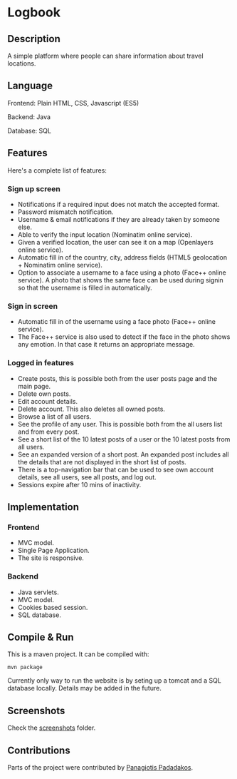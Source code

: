 # Logbook

## Description

A simple platform where people can share information about travel locations.

## Language

Frontend: Plain HTML, CSS, Javascript (ES5)

Backend: Java

Database: SQL

## Features

Here's a complete list of features:

### Sign up screen

* Notifications if a required input does not match the accepted format.
* Password mismatch notification.
* Username & email notifications if they are already taken by someone else.
* Able to verify the input location (Nominatim online service).
* Given a verified location, the user can see it on a map (Openlayers online service).
* Automatic fill in of the country, city, address fields (HTML5 geolocation + Nominatim online service).
* Option to associate a username to a face using a photo (Face++ online service). A photo that shows the same face can be used during signin so that the username is filled in automatically.

### Sign in screen

* Automatic fill in of the username using a face photo (Face++ online service).
* The Face++ service is also used to detect if the face in the photo shows any emotion. In that case it returns an appropriate message.

### Logged in features

* Create posts, this is possible both from the user posts page and the main page.
* Delete own posts.
* Edit account details.
* Delete account. This also deletes all owned posts.
* Browse a list of all users.
* See the profile of any user. This is possible both from the all users list and from every post.
* See a short list of the 10 latest posts of a user or the 10 latest posts from all users.
* See an expanded version of a short post. An expanded post includes all the details that are not displayed in the short list of posts.
* There is a top-navigation bar that can be used to see own account details, see all users, see all posts, and log out.
* Sessions expire after 10 mins of inactivity.

## Implementation

### Frontend

* MVC model.
* Single Page Application.
* The site is responsive.

### Backend

* Java servlets.
* MVC model.
* Cookies based session.
* SQL database.

## Compile & Run

This is a maven project. It can be compiled with:

    mvn package

Currently only way to run the website is by seting up a tomcat and a SQL database locally. Details may be added in the future.

## Screenshots

Check the [screenshots](/screenshots) folder.

## Contributions

Parts of the project were contributed by [Panagiotis Padadakos](https://github.com/papadako).
